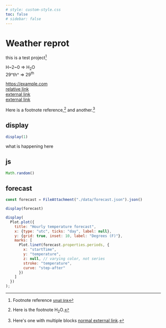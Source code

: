```yaml
---
# style: custom-style.css
toc: false
# sidebar: false
---
```



# Weather reprot 

this is a test project[^ref_project]

H~2~0 => <span>H<sub>2</sub>O</span>    
29^th^ => 29<sup>th</sup>  

<https://example.com>  
[relative link](./dashboard)  
[external link](https://example.com)  
[external link](<https://en.wikipedia.org/wiki/Tar_(computing)>)  


Here is a footnote reference,[^1] and another.[^longnote]

[^ref_project]: Footnote reference <small>[small link](https://example.com)</small>
[^1]: Here is the footnote <span>H<sub>2</sub>O</span>.
[^longnote]: Here's one with multiple blocks [normal external link](https://example.com).


## display
```js
display(1)
```

what is happening here

## js
```js
Math.random()
```

## forecast
```js
const forecast = FileAttachment("./data/forecast.json").json()
```

```js
display(forecast)
```


```js
display(
  Plot.plot({
    title: "Hourly temperature forecast",
    x: {type: "utc", ticks: "day", label: null},
    y: {grid: true, inset: 10, label: "Degrees (F)"},
    marks: [
      Plot.lineY(forecast.properties.periods, {
        x: "startTime",
        y: "temperature",
        z: null, // varying color, not series
        stroke: "temperature",
        curve: "step-after"
      })
    ]
  })
);
```